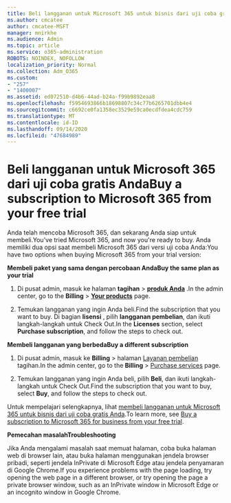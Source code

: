 ```yaml
---
title: Beli langganan untuk Microsoft 365 untuk bisnis dari uji coba gratis Anda
ms.author: cmcatee
author: cmcatee-MSFT
manager: mnirkhe
ms.audience: Admin
ms.topic: article
ms.service: o365-administration
ROBOTS: NOINDEX, NOFOLLOW
localization_priority: Normal
ms.collection: Adm_O365
ms.custom:
- "257"
- "1400007"
ms.assetid: ed072510-d4b6-44ad-b24a-f99b9892eaa8
ms.openlocfilehash: f5954693866b18698807c34c77b6265701dbb4e4
ms.sourcegitcommit: c6692ce0fa1358ec3529e59ca0ecdfdea4cdc759
ms.translationtype: MT
ms.contentlocale: id-ID
ms.lasthandoff: 09/14/2020
ms.locfileid: "47684989"
---
```

# <a name="buy-a-subscription-to-microsoft-365-from-your-free-trial"></a><span data-ttu-id="82c9f-102">Beli langganan untuk Microsoft 365 dari uji coba gratis Anda</span><span class="sxs-lookup"><span data-stu-id="82c9f-102">Buy a subscription to Microsoft 365 from your free trial</span></span>

<span data-ttu-id="82c9f-103">Anda telah mencoba Microsoft 365, dan sekarang Anda siap untuk membeli.</span><span class="sxs-lookup"><span data-stu-id="82c9f-103">You've tried Microsoft 365, and now you're ready to buy.</span></span> <span data-ttu-id="82c9f-104">Anda memiliki dua opsi saat membeli Microsoft 365 dari versi uji coba Anda:</span><span class="sxs-lookup"><span data-stu-id="82c9f-104">You have two options when buying Microsoft 365 from your trial version:</span></span>
  
 <span data-ttu-id="82c9f-105">**Membeli paket yang sama dengan percobaan Anda**</span><span class="sxs-lookup"><span data-stu-id="82c9f-105">**Buy the same plan as your trial**</span></span>
  
1. <span data-ttu-id="82c9f-106">Di pusat admin, masuk ke halaman **tagihan** \> **[produk Anda](https://go.microsoft.com/fwlink/p/?linkid=842054)** .</span><span class="sxs-lookup"><span data-stu-id="82c9f-106">In the admin center, go to the **Billing** \> **[Your products](https://go.microsoft.com/fwlink/p/?linkid=842054)** page.</span></span>

2. <span data-ttu-id="82c9f-107">Temukan langganan yang ingin Anda beli.</span><span class="sxs-lookup"><span data-stu-id="82c9f-107">Find the subscription that you want to buy.</span></span> <span data-ttu-id="82c9f-108">Di bagian **lisensi** , pilih **langganan pembelian**, dan ikuti langkah-langkah untuk Check Out.</span><span class="sxs-lookup"><span data-stu-id="82c9f-108">In the **Licenses** section, select **Purchase subscription**, and follow the steps to check out.</span></span>

<span data-ttu-id="82c9f-109">**Membeli langganan yang berbeda**</span><span class="sxs-lookup"><span data-stu-id="82c9f-109">**Buy a different subscription**</span></span>
  
1. <span data-ttu-id="82c9f-110">Di pusat admin, masuk ke **Billing** \> halaman [Layanan pembelian](https://go.microsoft.com/fwlink/p/?linkid=868433) tagihan.</span><span class="sxs-lookup"><span data-stu-id="82c9f-110">In the admin center, go to the **Billing** \> [Purchase services](https://go.microsoft.com/fwlink/p/?linkid=868433) page.</span></span>

3. <span data-ttu-id="82c9f-111">Temukan langganan yang ingin Anda beli, pilih **Beli**, dan ikuti langkah-langkah untuk Check Out.</span><span class="sxs-lookup"><span data-stu-id="82c9f-111">Find the subscription that you want to buy, select **Buy**, and follow the steps to check out.</span></span>

<span data-ttu-id="82c9f-112">Untuk mempelajari selengkapnya, lihat [membeli langganan untuk Microsoft 365 untuk bisnis dari uji coba gratis Anda](https://docs.microsoft.com/microsoft-365/commerce/buy-a-subscription-from-your-free-trial).</span><span class="sxs-lookup"><span data-stu-id="82c9f-112">To learn more, see [Buy a subscription to Microsoft 365 for business from your free trial](https://docs.microsoft.com/microsoft-365/commerce/buy-a-subscription-from-your-free-trial).</span></span>

<span data-ttu-id="82c9f-113">**Pemecahan masalah**</span><span class="sxs-lookup"><span data-stu-id="82c9f-113">**Troubleshooting**</span></span>

<span data-ttu-id="82c9f-114">Jika Anda mengalami masalah saat memuat halaman, coba buka halaman web di browser lain, atau buka halaman menggunakan jendela browser pribadi, seperti jendela InPrivate di Microsoft Edge atau jendela penyamaran di Google Chrome.</span><span class="sxs-lookup"><span data-stu-id="82c9f-114">If you experience problems with the page loading, try opening the web page in a different browser, or try opening the page a private browser window, such as an InPrivate window in Microsoft Edge or an incognito window in Google Chrome.</span></span>
